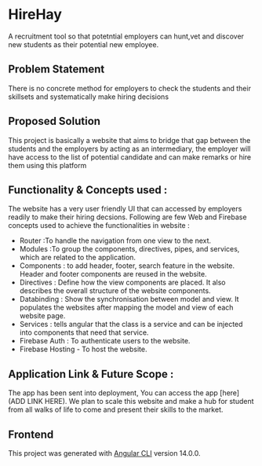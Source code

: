# HireHay
A recruitment tool so that potetntial employers can hunt,vet and discover new students as their potential new employee.

## Problem Statement
There is no concrete method for employers to check the students and their skillsets and systematically make hiring decisions

## Proposed Solution
This project is basically a website that aims to bridge that gap between the students and the employers by acting as an intermediary, the employer will have access to the list of potential candidate and can make remarks or hire them using this platform

## Functionality & Concepts used :

The website has a very user friendly UI that can accessed by employers readily to make their hiring decsions. Following are few Web and Firebase concepts used to achieve the functionalities in website :
<br> 
<ul>
<li> Router :To handle the navigation from one view to the next.</li>
<li> Modules :To group the components, directives, pipes, and services, which are related to the application.</li>
<li> Components : to add header, footer, search feature in the website. Header and footer components are reused in the website. </li>
<li> Directives : Define how the view components are placed. It also describes the overall structure of the website components. </li>
<li> Databinding : Show the synchronisation between model and view. It populates the websites after mapping the model and view of each website page.
<li> Services : tells angular that the class is a service and can be injected into components that need that service.</li>
</li>
<li> Firebase Auth : To authenticate users to the website.</li>
<li> Firebase Hosting - To host the website. </li>
</ul>

## Application Link & Future Scope :

The app has been sent into deployment, You can access the app [here](ADD LINK HERE).
We plan to scale this website and make a hub for student from all walks of life to come and present their skills to the market.

## Frontend

This project was generated with [Angular CLI](https://github.com/angular/angular-cli) version 14.0.0.
